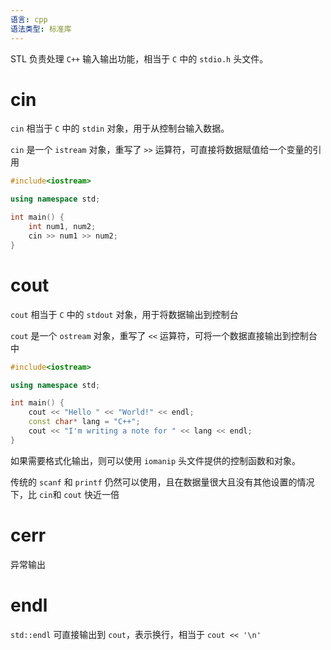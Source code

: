 ```yaml
---
语言: cpp
语法类型: 标准库
---
```

STL 负责处理 `C++` 输入输出功能，相当于 `C` 中的 `stdio.h` 头文件。
# cin

`cin`  相当于 `C` 中的 `stdin` 对象，用于从控制台输入数据。

`cin` 是一个 `istream` 对象，重写了 `>>` 运算符，可直接将数据赋值给一个变量的引用

```cpp
#include<iostream>

using namespace std;

int main() {
    int num1, num2;
    cin >> num1 >> num2;
}
```
# cout

`cout` 相当于 `C` 中的 `stdout` 对象，用于将数据输出到控制台

`cout` 是一个 `ostream` 对象，重写了 `<<` 运算符，可将一个数据直接输出到控制台中

```cpp
#include<iostream>

using namespace std;

int main() {
    cout << "Hello " << "World!" << endl;
    const char* lang = "C++";
    cout << "I'm writing a note for " << lang << endl;
}
```

如果需要格式化输出，则可以使用 `iomanip` 头文件提供的控制函数和对象。

传统的 `scanf` 和 `printf` 仍然可以使用，且在数据量很大且没有其他设置的情况下，比 `cin`和 `cout` 快近一倍
# cerr

异常输出
# endl

`std::endl` 可直接输出到 `cout`，表示换行，相当于 `cout << '\n'`
